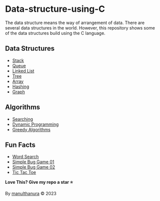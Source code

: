 # Data-structure-using-C

The data structure means the way of arrangement of data. There are several data structures in the world. However, this repository shows some of the data structures build using the C language.

## Data Structures
- [Stack](Stack%20Data%20structure.c)
- [Queue](Queue%20Data%20structure.c)
- [Linked List](Linked%20List%20Data%20structure.c)
- [Tree](Tree%20Data%20structure.c)
- [Array](Array%20Data%20Structure.c)
- [Hashing](Hashing%20data%20structure.c)
- [Graph](./Graph%20Data%20Structure.c)
<!-- - [Heap]()
- [Matrix]() -->
<!-- - [Miscellaneous]()
- [Searching and Sorting]()
- [Recursion and Backtracking]()
- [Dynamic Programming]()
- [Bit Manipulation]()
- [Greedy Algorithms]()
- [Pattern Searching]()
- [Geometric Algorithms]()
- [Mathematical Algorithms]()
- [Randomized Algorithms]()
- [Branch and Bound]()
- [Segment Tree]()
- [Trie]()
- [Splay Tree]()
- [Red Black Tree]()
- [B Tree]()
- [AVL Tree]()
- [K Dimensional Tree]()
- [Disjoint Set]()
- [Suffix Array]() -->

## Algorithms
- [Searching](Random%20Numbers%20Search.c)
- [Dynamic Programming](./Dynamic%20programming%20Implementation/DP.md)
- [Greedy Algorithms](./Greedy%20Implementation/Greedy%20Implementation.md)

## Fun Facts
- [Word Search](./Examples%20(Algorithms)/The%20Word%20Search%20Game)
- [Simple Bug Game 01](./Examples%20(Algorithms)/Simple%20bug%20game%20-%2001.c)
- [Simple Bug Game 02](./Examples%20(Algorithms)/Simple%20bug%20game%20-%2002.c)
- [Tic Tac Toe](./Examples%20(Algorithms)/Tic%20Tac%20Toe%20game.c)

**Love This? Give my repo a star :star:**

By [manulthanura](https://github.com/manulthanura) © 2023
